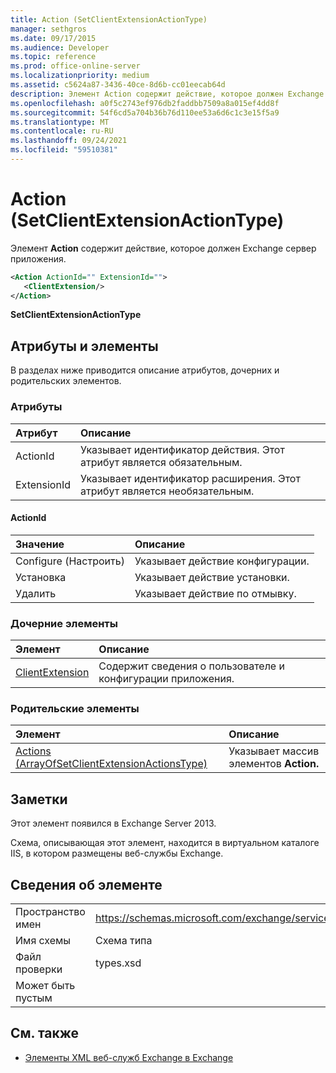 ```yaml
---
title: Action (SetClientExtensionActionType)
manager: sethgros
ms.date: 09/17/2015
ms.audience: Developer
ms.topic: reference
ms.prod: office-online-server
ms.localizationpriority: medium
ms.assetid: c5624a87-3436-40ce-8d6b-cc01eecab64d
description: Элемент Action содержит действие, которое должен Exchange сервер приложения.
ms.openlocfilehash: a0f5c2743ef976db2faddbb7509a8a015ef4dd8f
ms.sourcegitcommit: 54f6cd5a704b36b76d110ee53a6d6c1c3e15f5a9
ms.translationtype: MT
ms.contentlocale: ru-RU
ms.lasthandoff: 09/24/2021
ms.locfileid: "59510381"
---
```

# <a name="action-setclientextensionactiontype"></a>Action (SetClientExtensionActionType)

Элемент **Action** содержит действие, которое должен Exchange сервер приложения. 
  
```XML
<Action ActionId="" ExtensionId="">
   <ClientExtension/>
</Action>
```

 **SetClientExtensionActionType**
## <a name="attributes-and-elements"></a>Атрибуты и элементы

В разделах ниже приводится описание атрибутов, дочерних и родительских элементов.
  
### <a name="attributes"></a>Атрибуты

|**Атрибут**|**Описание**|
|:-----|:-----|
|ActionId  <br/> |Указывает идентификатор действия. Этот атрибут является обязательным.  <br/> |
|ExtensionId  <br/> |Указывает идентификатор расширения. Этот атрибут является необязательным.  <br/> |
   
#### <a name="actionid"></a>ActionId

|**Значение**|**Описание**|
|:-----|:-----|
|Configure (Настроить)  <br/> |Указывает действие конфигурации.  <br/> |
|Установка  <br/> |Указывает действие установки.  <br/> |
|Удалить  <br/> |Указывает действие по отмывку.  <br/> |
   
### <a name="child-elements"></a>Дочерние элементы

|**Элемент**|**Описание**|
|:-----|:-----|
|[ClientExtension](clientextension.md) <br/> |Содержит сведения о пользователе и конфигурации приложения.  <br/> |
   
### <a name="parent-elements"></a>Родительские элементы

|**Элемент**|**Описание**|
|:-----|:-----|
|[Actions (ArrayOfSetClientExtensionActionsType)](actions-arrayofsetclientextensionactionstype.md) <br/> |Указывает массив элементов **Action.**  <br/> |
   
## <a name="remarks"></a>Заметки

Этот элемент появился в Exchange Server 2013.
  
Схема, описывающая этот элемент, находится в виртуальном каталоге IIS, в котором размещены веб-службы Exchange.
  
## <a name="element-information"></a>Сведения об элементе

|||
|:-----|:-----|
|Пространство имен  <br/> |https://schemas.microsoft.com/exchange/services/2006/types  <br/> |
|Имя схемы  <br/> |Схема типа  <br/> |
|Файл проверки  <br/> |types.xsd  <br/> |
|Может быть пустым  <br/> ||
   
## <a name="see-also"></a>См. также

- [Элементы XML веб-служб Exchange в Exchange](ews-xml-elements-in-exchange.md)

